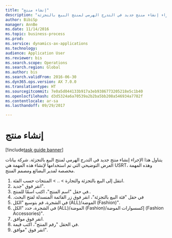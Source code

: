 ```yaml
--- 
title: "إنشاء منتج"
description: "يتناول هذا الإجراء إنشاء منتج جديد في التدرج الهرمي لمنتج البيع بالتجزئة."
author: BibiSp
manager: AnnBe
ms.date: 11/14/2016
ms.topic: business-process
ms.prod: 
ms.service: dynamics-ax-applications
ms.technology: 
audience: Application User
ms.reviewer: bis
ms.search.scope: Operations
ms.search.region: Global
ms.author: bis
ms.search.validFrom: 2016-06-30
ms.dyn365.ops.version: AX 7.0.0
ms.translationtype: HT
ms.sourcegitcommit: 7e0a5d044133b917a3eb9386773205218e5c1b40
ms.openlocfilehash: d3d5324a6a70539a2b2ba5bb208a546934a7782f
ms.contentlocale: ar-sa
ms.lasthandoff: 09/29/2017

---
```

# <a name="create-a-product"></a>إنشاء منتج

[!include[task guide banner](../../includes/task-guide-banner.md)]

يتناول هذا الإجراء إنشاء منتج جديد في التدرج الهرمي لمنتج البيع بالتجزئة. شركة بيانات العرض التوضيحي التي تم استخدامها لإنشاء هذه المهمة هي USRT، وهذه المهمة مخصصة لمدير البضائع و‏‫مصمم المنتج‬.

1. انتقل إلى البيع بالتجزئة والتجارة > .. > المنتجات حسب الفئة.
2. انقر فوق "جديد".
3. في حقل "اسم المنتج"، اكتب اسمًا للمنتج..
4. في حقل "‏‫فئة البيع بالتجزئة"، انقر فوق زر القائمة المنسدلة لفتح البحث.
5. في الشجرة، قم بتوسيع "الكل (ALL)/الموضة (Fashion)".
6. في الشجرة، حدد "الكل (ALL)/الموضة (Fashion)/إكسسوارات الموضة (Fashion Accessories)".
7. انقر فوق موافق.
8. في الحقل "رقم المنتج"، اكتب قيمة.
9. انقر فوق "موافق".


